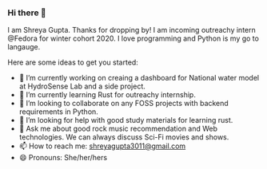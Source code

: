 ### Hi there 👋

I am Shreya Gupta. Thanks for dropping by! I am incoming outreachy intern @Fedora for winter cohort 2020. I love programming and Python is my go to langauge. 

Here are some ideas to get you started:

- 🔭 I’m currently working on creaing a dashboard for National water model at HydroSense Lab and a side project. 
- 🌱 I’m currently learning Rust for outreachy internship. 
- 👯 I’m looking to collaborate on any FOSS projects with backend requirements in Python.
- 🤔 I’m looking for help with good study materials for learning rust. 
- 💬 Ask me about good rock music recommendation and Web technologies. We can always discuss Sci-Fi movies and shows. 
- 📫 How to reach me: shreyagupta3011@gmail.com
- 😄 Pronouns: She/her/hers
